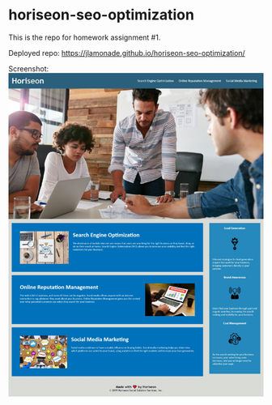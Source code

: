 # horiseon-seo-optimization

This is the repo for homework assignment #1.

Deployed repo: https://jlamonade.github.io/horiseon-seo-optimization/

Screenshot:
![Alt text](assets\images\horiseon_screenshot.jpeg?raw=true)
